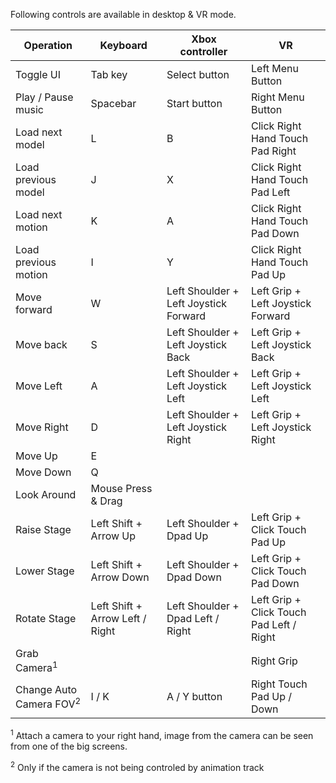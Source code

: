 Following controls are available in desktop & VR mode.


Operation | Keyboard | Xbox controller | VR
--- | --- | --- | ---
Toggle UI | Tab key | Select button | Left Menu Button
Play / Pause music | Spacebar | Start button | Right Menu Button
Load next model | L | B | Click Right Hand Touch Pad Right
Load previous model | J | X | Click Right Hand Touch Pad Left
Load next motion | K | A | Click Right Hand Touch Pad Down
Load previous motion | I | Y | Click Right Hand Touch Pad Up
Move forward | W | Left Shoulder + Left Joystick Forward | Left Grip + Left Joystick Forward
Move back | S | Left Shoulder + Left Joystick Back | Left Grip + Left Joystick Back
Move Left | A | Left Shoulder + Left Joystick Left | Left Grip + Left Joystick Left
Move Right | D | Left Shoulder + Left Joystick Right | Left Grip + Left Joystick Right
Move Up | E | 
Move Down | Q |
Look Around | Mouse Press & Drag | | 
Raise Stage | Left Shift + Arrow Up | Left Shoulder + Dpad Up | Left Grip + Click Touch Pad Up
Lower Stage | Left Shift + Arrow Down | Left Shoulder + Dpad Down | Left Grip + Click Touch Pad Down
Rotate Stage | Left Shift + Arrow Left / Right | Left Shoulder + Dpad Left / Right | Left Grip + Click Touch Pad Left / Right
Grab Camera<sup>1</sup> | | | Right Grip 
Change Auto Camera FOV<sup>2</sup> | I / K | A / Y button | Right Touch Pad Up / Down


<sup>1</sup> Attach a camera to your right hand, image from the camera can be seen from one of the big screens.

<sup>2</sup> Only if the camera is not being controled by animation track
